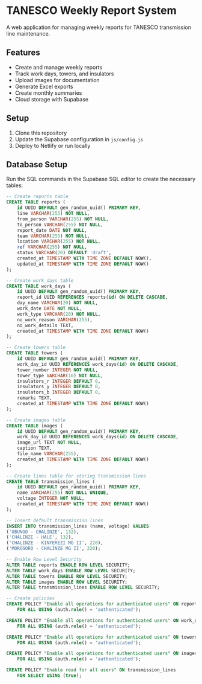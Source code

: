 # TANESCO Weekly Report System

A web application for managing weekly reports for TANESCO transmission line maintenance.

## Features

- Create and manage weekly reports
- Track work days, towers, and insulators
- Upload images for documentation
- Generate Excel exports
- Create monthly summaries
- Cloud storage with Supabase

## Setup

1. Clone this repository
2. Update the Supabase configuration in `js/config.js`
3. Deploy to Netlify or run locally

## Database Setup

Run the SQL commands in the Supabase SQL editor to create the necessary tables:

```sql
-- Create reports table
CREATE TABLE reports (
    id UUID DEFAULT gen_random_uuid() PRIMARY KEY,
    line VARCHAR(255) NOT NULL,
    from_person VARCHAR(255) NOT NULL,
    to_person VARCHAR(255) NOT NULL,
    report_date DATE NOT NULL,
    team VARCHAR(255) NOT NULL,
    location VARCHAR(255) NOT NULL,
    ref VARCHAR(255) NOT NULL,
    status VARCHAR(20) DEFAULT 'draft',
    created_at TIMESTAMP WITH TIME ZONE DEFAULT NOW(),
    updated_at TIMESTAMP WITH TIME ZONE DEFAULT NOW()
);

-- Create work_days table
CREATE TABLE work_days (
    id UUID DEFAULT gen_random_uuid() PRIMARY KEY,
    report_id UUID REFERENCES reports(id) ON DELETE CASCADE,
    day_name VARCHAR(20) NOT NULL,
    work_date DATE NOT NULL,
    work_type VARCHAR(20) NOT NULL,
    no_work_reason VARCHAR(255),
    no_work_details TEXT,
    created_at TIMESTAMP WITH TIME ZONE DEFAULT NOW()
);

-- Create towers table
CREATE TABLE towers (
    id UUID DEFAULT gen_random_uuid() PRIMARY KEY,
    work_day_id UUID REFERENCES work_days(id) ON DELETE CASCADE,
    tower_number INTEGER NOT NULL,
    tower_type VARCHAR(10) NOT NULL,
    insulators_r INTEGER DEFAULT 0,
    insulators_y INTEGER DEFAULT 0,
    insulators_b INTEGER DEFAULT 0,
    remarks TEXT,
    created_at TIMESTAMP WITH TIME ZONE DEFAULT NOW()
);

-- Create images table
CREATE TABLE images (
    id UUID DEFAULT gen_random_uuid() PRIMARY KEY,
    work_day_id UUID REFERENCES work_days(id) ON DELETE CASCADE,
    image_url TEXT NOT NULL,
    caption TEXT,
    file_name VARCHAR(255),
    created_at TIMESTAMP WITH TIME ZONE DEFAULT NOW()
);

-- Create lines table for storing transmission lines
CREATE TABLE transmission_lines (
    id UUID DEFAULT gen_random_uuid() PRIMARY KEY,
    name VARCHAR(255) NOT NULL UNIQUE,
    voltage INTEGER NOT NULL,
    created_at TIMESTAMP WITH TIME ZONE DEFAULT NOW()
);

-- Insert default transmission lines
INSERT INTO transmission_lines (name, voltage) VALUES
('UBUNGO - CHALINZE', 132),
('CHALINZE - HALE', 132),
('CHALINZE - KINYEREZI MG II', 220),
('MOROGORO - CHALINZE MG II', 220);

-- Enable Row Level Security
ALTER TABLE reports ENABLE ROW LEVEL SECURITY;
ALTER TABLE work_days ENABLE ROW LEVEL SECURITY;
ALTER TABLE towers ENABLE ROW LEVEL SECURITY;
ALTER TABLE images ENABLE ROW LEVEL SECURITY;
ALTER TABLE transmission_lines ENABLE ROW LEVEL SECURITY;

-- Create policies
CREATE POLICY "Enable all operations for authenticated users" ON reports
    FOR ALL USING (auth.role() = 'authenticated');

CREATE POLICY "Enable all operations for authenticated users" ON work_days
    FOR ALL USING (auth.role() = 'authenticated');

CREATE POLICY "Enable all operations for authenticated users" ON towers
    FOR ALL USING (auth.role() = 'authenticated');

CREATE POLICY "Enable all operations for authenticated users" ON images
    FOR ALL USING (auth.role() = 'authenticated');

CREATE POLICY "Enable read for all users" ON transmission_lines
    FOR SELECT USING (true);
```

